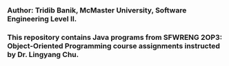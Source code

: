 ### Author: Tridib Banik, McMaster University, Software Engineering Level II.

### This repository contains Java programs from SFWRENG 2OP3: Object-Oriented Programming course assignments instructed by Dr. Lingyang Chu.
